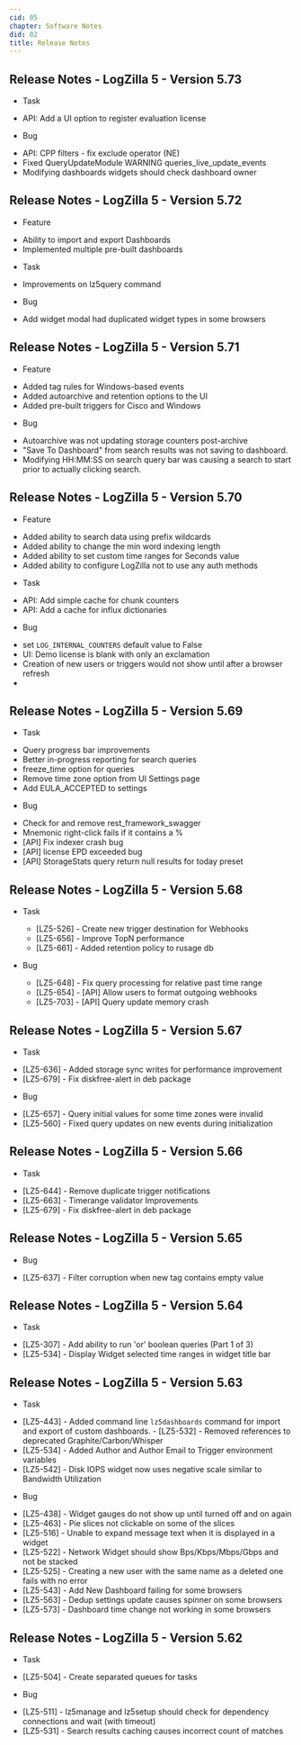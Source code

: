 ```yaml
---
cid: 05
chapter: Software Notes
did: 02
title: Release Notes
---
```




Release Notes - LogZilla 5 - Version 5.73
-----

* Task
 - API: Add a UI option to register evaluation license

* Bug
 - API: CPP filters - fix exclude operator (NE)
 - Fixed QueryUpdateModule WARNING queries_live_update_events
 - Modifying dashboards widgets should check dashboard owner 

Release Notes - LogZilla 5 - Version 5.72
-----

* Feature
 - Ability to import and export Dashboards
 - Implemented multiple pre-built dashboards

* Task
 - Improvements on lz5query command

* Bug
 - Add widget modal had duplicated widget types in some browsers

Release Notes - LogZilla 5 - Version 5.71
-----
* Feature
 - Added tag rules for Windows-based events
 - Added autoarchive and retention options to the UI
 - Added pre-built triggers for Cisco and Windows

* Bug
 - Autoarchive was not updating storage counters post-archive
 - "Save To Dashboard" from search results was not saving to dashboard.
 - Modifying HH:MM:SS on search query bar was causing a search to start prior to actually clicking search.


Release Notes - LogZilla 5 - Version 5.70
-----
* Feature
 - Added ability to search data using prefix wildcards
 - Added ability to change the min word indexing length
 - Added ability to set custom time ranges for Seconds value
 - Added ability to configure LogZilla not to use any auth methods

* Task
 - API: Add simple cache for chunk counters
 - API: Add a cache for influx dictionaries

* Bug
 - set `LOG_INTERNAL_COUNTERS` default value to False
 - UI: Demo license is blank with only an exclamation
 - Creation of new users or triggers would not show until after a browser refresh
 - 

Release Notes - LogZilla 5 - Version 5.69
-----
* Task
 - Query progress bar improvements
 - Better in-progress reporting for search queries
 - freeze_time option for queries
 - Remove time zone option from UI Settings page
 - Add EULA_ACCEPTED to settings

* Bug
 - Check for and remove rest_framework_swagger
 - Mnemonic right-click fails if it contains a %
 - [API] Fix indexer crash bug
 - [API] license EPD exceeded bug
 - [API] StorageStats query return null results for today preset



Release Notes - LogZilla 5 - Version 5.68
-----

* Task
  - [LZ5-526] - Create new trigger destination for Webhooks
  - [LZ5-656] - Improve TopN performance
  - [LZ5-661] - Added retention policy to rusage db

* Bug
  - [LZ5-648] - Fix query processing for relative past time range
  - [LZ5-654] - [API] Allow users to format outgoing webhooks
  - [LZ5-703] - [API] Query update memory crash 



Release Notes - LogZilla 5 - Version 5.67
-----

* Task
 - [LZ5-636] - Added storage sync writes for performance improvement
 - [LZ5-679] - Fix diskfree-alert in deb package

* Bug
 - [LZ5-657] - Query initial values for some time zones were invalid
 - [LZ5-560] - Fixed query updates on new events during initialization

Release Notes - LogZilla 5 - Version 5.66
-----

* Task
 - [LZ5-644] - Remove duplicate trigger notifications 
 - [LZ5-663] - Timerange validator Improvements
 - [LZ5-679] - Fix diskfree-alert in deb package



Release Notes - LogZilla 5 - Version 5.65
-----

* Bug
 - [LZ5-637] - Filter corruption when new tag contains empty value


Release Notes - LogZilla 5 - Version 5.64
-----


* Task
 - [LZ5-307] - Add ability to run 'or' boolean queries (Part 1 of 3)
 - [LZ5-534] - Display Widget selected time ranges in widget title bar


Release Notes - LogZilla 5 - Version 5.63
-----


* Task
 - [LZ5-443] - Added command line `lz5dashboards` command for import and export of custom dashboards. - [LZ5-532] - Removed references to deprecated Graphite/Carbon/Whisper
 - [LZ5-534] - Added Author and Author Email to Trigger environment variables
 - [LZ5-542] - Disk IOPS widget now uses negative scale similar to Bandwidth Utilization
* Bug
 - [LZ5-438] - Widget gauges do not show up until turned off and on again
 - [LZ5-463] - Pie slices not clickable on some of the slices
 - [LZ5-516] - Unable to expand message text when it is displayed in a widget
 - [LZ5-522] - Network Widget should show Bps/Kbps/Mbps/Gbps and not be stacked
 - [LZ5-525] - Creating a new user with the same name as a deleted one fails with no error
 - [LZ5-543] - Add New Dashboard failing for some browsers
 - [LZ5-563] - Dedup settings update causes spinner on some browsers
 - [LZ5-573] - Dashboard time change not working in some browsers


Release Notes - LogZilla 5 - Version 5.62
-----

* Task
 - [LZ5-504] - Create separated queues for tasks

* Bug
 - [LZ5-511] - lz5manage and lz5setup should check for dependency connections and wait (with timeout)
 - [LZ5-531] - Search results caching causes incorrect count of matches

